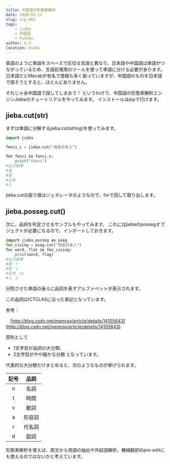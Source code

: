 ```yaml
---
title: 中国語の形態素解析
date: 2020-01-11
slug: nlp_001
tags: 
    - jieba
    - 中国語
    - Python
author: S.I.
location: Osaka 
---
```


英語のように単語をスペースで区切る言語と異なり、日本語や中国語は単語がつながっているため、言語処理用のツールを使って単語に分ける必要があります。
日本語だとMecabが有名で情報も多く揃っていますが、中国語のものを日本語で探そうとすると、ほとんどありません。

それじゃあ中国語で探してしまおう！
というわけで、中国語の形態素解析エンジンJiebaのチュートリアルをやってみます。
 インストールはpipで行けます。

## jieba.cut(str)

まずは単語に分解するjieba.cut(*string*)を使ってみます。

```python
import jieba

fenci_s = jieba.cut("我是日本人")

for fenci in fenci_s:
    print("fenci")
#出力結果
#我
#是
#日本
#人
```

jieba.cutの戻り値はジェネレータのようなので、forで回して取り出します。

## jieba.posseg.cut()

次に、品詞を判定させるサンプルもやってみます。
これにはjiebaのpossegオブジェクトが必要になるので、インポートしておきます。

```python
import jieba.posseg as pseg
fen_cixing = pseg.cut("我是日本人")
for word, flat in fen_cixing:
    print(word, flag)
#出力結果
#我　r
#是　v
#日本　ns
#人　n
```

分割させた単語の後ろに品詞を表すアルファベットが表示されます。

この品詞はICTCLASに沿った表記となっています。

参考：

　[http://blog.csdn.net/memray/article/details/14105643](http://blog.csdn.net/memray/article/details/14105643)

 

原則として
- 1文字目が品詞の大分類、
- 2文字目がやや細かな分類
となっています。

 

代表的な大分類だけまとめると、次のようなものが挙げられます。

| 記号 |  品詞  |
| :--: | :----: |
|  n   |  名詞  |
|  t   |  時間  |
|  v   |  動詞  |
|  a   | 形容詞 |
|  r   | 代名詞 |
|  d   |  副詞  |

形態素解析を使えば、原文から用語の抽出や共起語解析、機械翻訳のpre-editにも使えるのではないかと考えています。